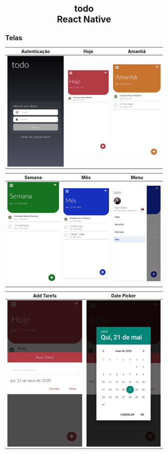 <h1 align="center">
    todo<br />
    React Native
</h1>

## Telas

| Autenticação | Hoje | Amanhã |
|:----------:|:----------:|:----------:|
|![auth](.github/auth.jpg) |![today](.github/today.jpg) | ![tomorrow](.github/tomorrow.jpg) |

| Semana | Mês | Menu |
|:----------:|:----------:|:----------:|
|![week](.github/week.jpg) |![month](.github/month.jpg) | ![menu](.github/menu.jpg) |

| Add Tarefa | Date Picker |
|:----------:|:----------:|
|![week](.github/add_tasks.jpg) |![month](.github/datetimepicker.jpg) |